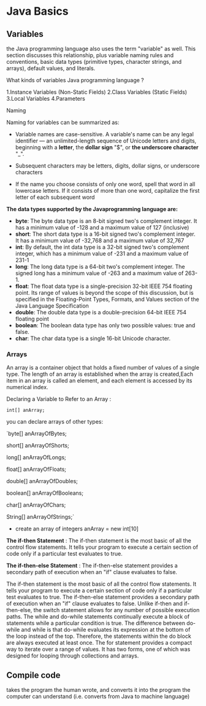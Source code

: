 # Java Basics

## Variables

 the Java programming language also uses the term "variable" as well. This section discusses this relationship, plus variable naming rules and conventions, basic data types (primitive types, character strings, and arrays), default values, and literals.

What kinds of variables Java programming language ?

1.Instance Variables (Non-Static Fields)
2.Class Variables (Static Fields)
3.Local Variables
4.Parameters

Naming

Naming for variables can be summarized as:

- Variable names are case-sensitive. A variable's name can be any legal identifier — an unlimited-length sequence of Unicode letters and digits, beginning with a **letter**, the **dollar sign** "$", or **the underscore character** "_".

- Subsequent characters may be letters, digits, dollar signs, or underscore characters

- If the name you choose consists of only one word, spell that word in all lowercase letters. If it consists of more than one word, capitalize the first letter of each subsequent word

 **The data types supported by the Javaprogramming language are:**

- **byte**: The byte data type is an 8-bit signed two's complement integer. It has a minimum value of -128 and a maximum value of 127 (inclusive)
- **short**: The short data type is a 16-bit signed two's complement integer. It has a minimum value of -32,768 and a maximum value of 32,767
- **int**: By default, the int data type is a 32-bit signed two's complement integer, which has a minimum value of -231 and a maximum value of 231-1
- **long**: The long data type is a 64-bit two's complement integer. The signed long has a minimum value of -263 and a maximum value of 263-1.
- **float**: The float data type is a single-precision 32-bit IEEE 754 floating point. Its range of values is beyond the scope of this discussion, but is specified in the Floating-Point Types, Formats, and Values section of the Java Language Specification
- **double**: The double data type is a double-precision 64-bit IEEE 754 floating point
- **boolean**: The boolean data type has only two possible values: true and false.
- **char**: The char data type is a single 16-bit Unicode character.

### Arrays

An array is a container object that holds a fixed number of values of a single type. The length of an array is established when the array is created,Each item in an array is called an element, and each element is accessed by its numerical index.

Declaring a Variable to Refer to an Array :

`int[] anArray;`

you can declare arrays of other types:

`byte[] anArrayOfBytes;

short[] anArrayOfShorts;

long[] anArrayOfLongs;

float[] anArrayOfFloats;

double[] anArrayOfDoubles;

boolean[] anArrayOfBooleans;

char[] anArrayOfChars;

String[] anArrayOfStrings;`

- create an array of integers
anArray = new int[10]

**The if-then Statement** : The if-then statement is the most basic of all the control flow statements. It tells your program to execute a certain section of code only if a particular test evaluates to true.

**The if-then-else Statement** : The if-then-else statement provides a secondary path of execution when an "if" clause evaluates to false.

The if-then statement is the most basic of all the control flow statements. It tells your program to execute a certain section of code only if a particular test evaluates to true. The if-then-else statement provides a secondary path of execution when an "if" clause evaluates to false. Unlike if-then and if-then-else, the switch statement allows for any number of possible execution paths. The while and do-while statements continually execute a block of statements while a particular condition is true. The difference between do-while and while is that do-while evaluates its expression at the bottom of the loop instead of the top. Therefore, the statements within the do block are always executed at least once. The for statement provides a compact way to iterate over a range of values. It has two forms, one of which was designed for looping through collections and arrays.

## Compile code

takes the program the human wrote, and converts it into the program the computer can understand (i.e. converts from Java to machine language)
